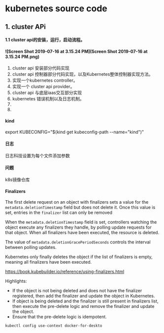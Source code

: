 # kubernetes source code 

## 1. cluster APi

#### 1.1 cluster api的安装，运行，启动流程。

#### ![Screen Shot 2019-07-16 at 3.15.24 PM](Screen Shot 2019-07-16 at 3.15.24 PM.png)

1. cluster api 安装部分代码实现
2. cluster api 控制器部分代码实现，以及Kubernetes整体控制器实现方法。
3. 实现一个kubernetes controller。
4. 实现一个 cluster api provider。
5. cluster api 与底层iaas交互部分实现
6. kubernetes 错误机制以及日志机制。
7. 
8.  



#### kind

export KUBECONFIG="$(kind get kubeconfig-path --name="kind")"

#### 日志

日志科技设置为每个文件添加参数



#### 问题

k8s镜像仓库



#### Finalizers

The first delete request on an object with finalizers sets a value for the `metadata.deletionTimestamp` field but does not delete it. Once this value is set, entries in the `finalizer` list can only be removed

When the `metadata.deletionTimestamp` field is set, controllers watching the object execute any finalizers they handle, by polling update requests for that object. When all finalizers have been executed, the resource is deleted.

The value of `metadata.deletionGracePeriodSeconds` controls the interval between polling updates.

Kubernetes only finally deletes the object if the list of finalizers is empty, meaning all finalizers have been executed.

https://book.kubebuilder.io/reference/using-finalizers.html

Highlights:

- If the object is not being deleted and does not have the finalizer registered, then add the finalizer and update the object in Kubernetes.
- If object is being deleted and the finalizer is still present in finalizers list, then execute the pre-delete logic and remove the finalizer and update the object.
- Ensure that the pre-delete logic is idempotent.

```
kubectl config use-context docker-for-deskto
```